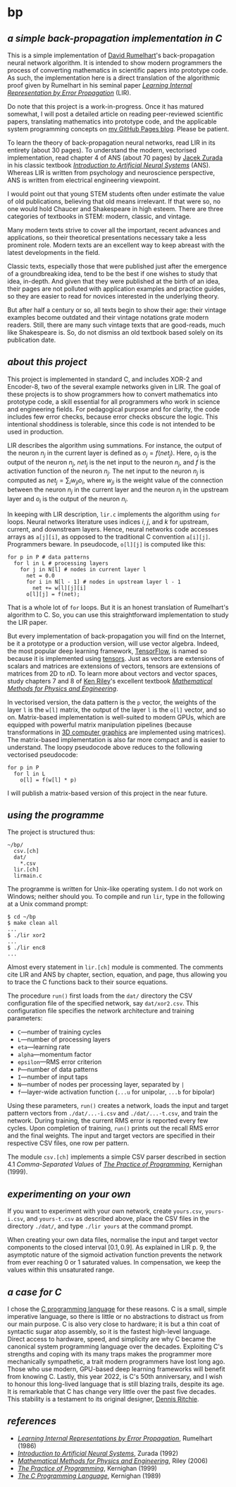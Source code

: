 # bp
## *a simple back-propagation implementation in C*

This is a simple implementation of [David Rumelhart](https://en.wikipedia.org/wiki/David_Rumelhart)'s back-propagation neural network algorithm. It is intended to show modern programmers the process of converting mathematics in scientific papers into prototype code. As such, the implementation here is a direct translation of the algorithmic proof given by Rumelhart in his seminal paper [*Learning Internal Representation by Error Propagation*](https://www.gwern.net/docs/ai/nn/1986-rumelhart.pdf) (LIR).

Do note that this project is a work-in-progress. Once it has matured somewhat, I will post a detailed article on reading peer-reviewed scientific papers, translating mathematics into prototype code, and the applicable system programming concepts on [my GitHub Pages blog](https://amenzwa.github.io). Please be patient.

To learn the theory of back-propagation neural networks, read LIR in its entirety (about 30 pages). To understand the modern, vectorised implementation, read chapter 4 of ANS (about 70 pages) by [Jacek Zurada](https://en.wikipedia.org/wiki/Jacek_M._Zurada) in his classic textbook [*Introduction to Artificial Neural Systems*](https://www.amazon.com/Introduction-Artificial-Neural-Systems-Zurada/dp/053495460X) (ANS). Whereas LIR is written from psychology and neuroscience perspective, ANS is written from electrical engineering viewpoint.

I would point out that young STEM students often under estimate the value of old publications, believing that old means irrelevant. If that were so, no one would hold Chaucer and Shakespeare in high esteem. There are three categories of textbooks in STEM: modern, classic, and vintage.

Many modern texts strive to cover all the important, recent advances and applications, so their theoretical presentations necessary take a less prominent role. Modern texts are an excellent way to keep abreast with the latest developments in the field.

Classic texts, especially those that were published just after the emergence of a groundbreaking idea, tend to be the best if one wishes to study that idea, in-depth. And given that they were published at the birth of an idea, their pages are not polluted with application examples and practice guides, so they are easier to read for novices interested in the underlying theory.

But after half a century or so, all texts begin to show their age: their vintage examples become outdated and their vintage notations grate modern readers. Still, there are many such vintage texts that are good-reads, much like Shakespeare is. So, do not dismiss an old textbook based solely on its publication date.

## *about this project*

This project is implemented in standard C, and includes XOR-2 and Encoder-8, two of the several example networks given in LIR. The goal of these projects is to show programmers how to convert mathematics into prototype code, a skill essential for all programmers who work in science and engineering fields. For pedagogical purpose and for clarity, the code includes few error checks, because error checks obscure the logic. This intentional shoddiness is tolerable, since this code is not intended to be used in production.

LIR describes the algorithm using summations. For instance, the output of the neuron $n_j$ in the current layer is defined as $o_j = f(net_j)$. Here, $o_j$ is the output of the neuron $n_j$, $net_j$ is the net input to the neuron $n_j$, and $f$ is the activation function of the neuron $n_j$. The net input to the neuron $n_j$ is computed as $net_j = ∑_i w_{ji} o_i$, where $w_{ji}$ is the weight value of the connection between the neuron $n_j$ in the current layer and the neuron $n_i$ in the upstream layer and $o_i$ is the output of the neuron $n_i$.

In keeping with LIR description, `lir.c` implements the algorithm using `for` loops. Neural networks literature uses indices $i$, $j$, and $k$ for upstream, current, and downstream layers. Hence, neural networks code accesses arrays as `a[j][i]`, as opposed to the traditional C convention `a[i][j]`. Programmers beware. In pseudocode, `o[l][j]` is computed like this:

```pseudocode
for p in P # data patterns
  for l in L # processing layers
    for j in N[l] # nodes in current layer l
      net = 0.0
      for i in N[l - 1] # nodes in upstream layer l - 1
        net += w[l][j][i]
      o[l][j] = f(net);
```

That is a whole lot of `for` loops. But it is an honest translation of Rumelhart's algorithm to C. So, you can use this straightforward implementation to study the LIR paper.

But every implementation of back-propagation you will find on the Internet, be it a prototype or a production version, will use vector algebra. Indeed, the most popular deep learning framework, [TensorFlow](https://www.tensorflow.org/), is named so because it is implemented using [tensors](https://en.wikipedia.org/wiki/Tensor). Just as vectors are extensions of scalars and matrices are extensions of vectors, tensors are extensions of matrices from 2D to $n$D. To learn more about vectors and vector spaces, study chapters 7 and 8 of [Ken Riley](https://en.wikipedia.org/wiki/Ken_Riley_(physicist))'s excellent textbook [*Mathematical Methods for Physics and Engineering*](https://www.amazon.com/Mathematical-Methods-Physics-Engineering-Comprehensive/dp/0521679710).

In vectorised version, the data pattern is the `p` vector, the weights of the layer `l` is the `w[l]` matrix, the output of the layer `l` is the `o[l]` vector, and so on. Matrix-based implementation is well-suited to modern GPUs, which are equipped with powerful matrix manipulation pipelines (because transformations in [3D computer graphics](https://en.wikipedia.org/wiki/Transformation_matrix#Examples_in_3D_computer_graphics) are implemented using matrices). The matrix-based implementation is also far more compact and is easier to understand. The loopy pseudocode above reduces to the following vectorised pseudocode:

```pseudocode
for p in P
  for l in L
    o[l] = f(w[l] * p)
```

I will publish a matrix-based version of this project in the near future.

## *using the programme*

The project is structured thus:

```pseudocode
~/bp/
  csv.[ch]
  dat/
    *.csv
  lir.[ch]
  lirmain.c
```

The programme is written for Unix-like operating system. I do not work on Windows; neither should you. To compile and run `lir`, type in the following at a Unix command prompt:

```shell
$ cd ~/bp
$ make clean all
...
$ ./lir xor2
...
$ ./lir enc8
...
```

Almost every statement in `lir.[ch]` module is commented. The comments cite LIR and ANS by chapter, section, equation, and page, thus allowing you to trace the C functions back to their source equations.

The procedure `run()` first loads from the `dat/` directory the CSV configuration file of the specified network, say `dat/xor2.csv`. This configuration file specifies the network architecture and training parameters:

- `C`—number of training cycles
- `L`—number of processing layers
- `eta`—learning rate
- `alpha`—momentum factor
- `epsilon`—RMS error criterion
- `P`—number of data patterns
- `I`—number of input taps
- `N`—number of nodes per processing layer, separated by `|`
- `f`—layer-wide activation function (`...u` for unipolar, `...b` for bipolar)

Using these parameters, `run()` creates a network, loads the input and target pattern vectors from `./dat/...-i.csv` and `./dat/...-t.csv`, and train the network. During training, the current RMS error is reported every few cycles. Upon completion of training, `run()` prints out the recall RMS error and the final weights. The input and target vectors are specified in their respective CSV files, one row per pattern.

The module `csv.[ch]` implements a simple CSV parser described in section 4.1 *Comma-Separated Values* of [*The Practice of Programming*](https://www.amazon.com/Practice-Programming-Addison-Wesley-Professional-Computing/dp/020161586X), Kernighan (1999).

## *experimenting on your own*

If you want to experiment with your own network, create `yours.csv`, `yours-i.csv`, and `yours-t.csv` as described above, place the CSV files in the directory `./dat/`, and type `./lir yours` at the command prompt.

When creating your own data files, normalise the input and target vector components to the closed interval $[0.1, 0.9]$. As explained in LIR p. 9, the asymptotic nature of the sigmoid activation function prevents the network from ever reaching $0$ or $1$ saturated values. In compensation, we keep the values within this unsaturated range.

## *a case for C*

I chose the [C programming language](https://en.wikipedia.org/wiki/C_(programming_language)) for these reasons. C is a small, simple imperative language, so there is little or no abstractions to distract us from our main purpose. C is also very close to hardware; it is but a thin coat of syntactic sugar atop assembly, so it is the fastest high-level language. Direct access to hardware, speed, and simplicity are why C became the canonical system programming language over the decades. Exploiting C's strengths and coping with its many traps makes the programmer more mechanically sympathetic, a trait modern programmers have lost long ago. Those who use modern, GPU-based deep learning frameworks will benefit from knowing C. Lastly, this year 2022, is C's 50th anniversary, and I wish to honour this long-lived language that is still blazing trails, despite its age. It is remarkable that C has change very little over the past five decades. This stability is a testament to its original designer, [Dennis Ritchie](https://en.wikipedia.org/wiki/Dennis_Ritchie).

## *references*

- [*Learning Internal Representations by Error Propagation*](https://www.gwern.net/docs/ai/nn/1986-rumelhart.pdf), Rumelhart (1986)
- [*Introduction to Artificial Neural Systems*](https://www.amazon.com/Introduction-Artificial-Neural-Systems-Zurada/dp/053495460X), Zurada (1992)
- [*Mathematical Methods for Physics and Engineering*](https://www.amazon.com/Mathematical-Methods-Physics-Engineering-Comprehensive-ebook/dp/B00AKE1QJU), Riley (2006)
- [*The Practice of Programming*](https://www.amazon.com/Practice-Programming-Addison-Wesley-Professional-Computing/dp/020161586X), Kernighan (1999)
- [*The C Programming Language*](https://www.amazon.com/Programming-Language-2nd-Brian-Kernighan/dp/0131103628/ref=sr_1_1?keywords=c+programming+language&qid=1664230233&qu=eyJxc2MiOiIzLjc0IiwicXNhIjoiMy4wMCIsInFzcCI6IjIuOTIifQ%3D%3D&sprefix=c+programmin%2Caps%2C56&sr=8-1), Kernighan (1989)
